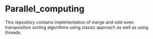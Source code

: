 # Parallel_computing
This repository contains implementation of merge and odd-even transposition sorting algorithms using classic approach as well as using threads.

